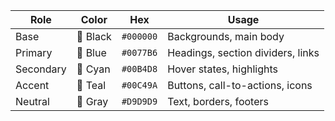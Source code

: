 | Role      | Color    | Hex       | Usage                             |
| --------- | -------- | --------- | --------------------------------- |
| Base      | 🖤 Black | `#000000` | Backgrounds, main body            |
| Primary   | 💙 Blue  | `#0077B6` | Headings, section dividers, links |
| Secondary | 🩵 Cyan  | `#00B4D8` | Hover states, highlights          |
| Accent    | 💚 Teal  | `#00C49A` | Buttons, call-to-actions, icons   |
| Neutral   | 🩶 Gray  | `#D9D9D9` | Text, borders, footers            |
